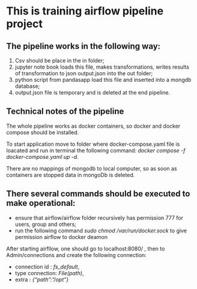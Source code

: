 # This is training airflow pipeline project
## The pipeline works in the following way:
1. Csv should be place in the in folder;
2.  jupyter note book loads this file, makes transformations, writes results of transformation to json output.json into the out folder;
3. python script from pandasapp load this file and inserted into a mongdb database;
4. output.json file is temporary and is deleted at the end pipeline.

## Technical notes of the pipeline
The whole pipeline works as docker containers, so docker and docker compose should be installed.

To start application move to folder where docker-compose.yaml file is loacated and run in terminal the following command: _docker compose -f docker-compose.yaml up -d_.

There are no mappings of mongodb to local computer, so as soon as containers are stopped data in mongoDb is deleted.

## There several commands should be executed to make operational:
- ensure that airflow/airflow folder recursively has permission 777 for users, group and others;
- run the following command _sudo chmod /var/run/docker.sock_ to give permission airflow to docker deamon

After starting airfllow, one should go to localhost:8080/ , then to Admin/connections and create the following connection:
- connection id : _fs_default_,
- type connection: _File(path)_,
- extra : _{“path”:”/opt”}_

